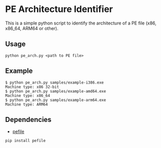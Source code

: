 # PE Architecture Identifier

This is a simple python script to identify the architecture of a PE file (x86, x86_64, ARM64 or other).

## Usage

```shell
python pe_arch.py <path to PE file>
```

## Example

```shell
$ python pe_arch.py samples/example-i386.exe
Machine type: x86 32-bit
$ python pe_arch.py samples/example-amd64.exe
Machine type: x86_64
$ python pe_arch.py samples/example-arm64.exe
Machine type: ARM64
```

## Dependencies

- [pefile](https://pypi.org/project/pefile/)

```shell
pip install pefile
```
